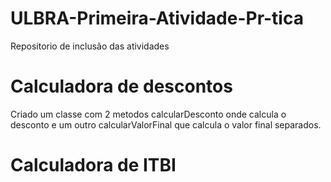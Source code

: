 # ULBRA-Primeira-Atividade-Pr-tica
Repositorio de inclusão das atividades 

Calculadora de descontos
=========================
Criado um classe com 2 metodos calcularDesconto onde calcula o desconto e um outro calcularValorFinal que calcula o valor final separados. 

Calculadora de ITBI
===========================

